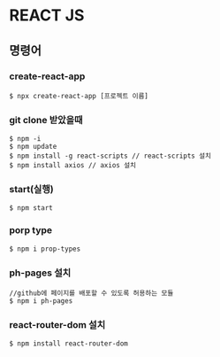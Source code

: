 # REACT JS

## 명령어

### create-react-app

```
$ npx create-react-app [프로젝트 이름]
```

### git clone 받았을때

```
$ npm -i
$ npm update
$ npm install -g react-scripts // react-scripts 설치
$ npm install axios // axios 설치
```

### start(실행)

```
$ npm start
```

### porp type 

```
$ npm i prop-types
```

### ph-pages 설치

```
//github에 페이지를 배포할 수 있도록 허용하는 모듈
$ npm i ph-pages
```

### react-router-dom 설치

```
$ npm install react-router-dom
```